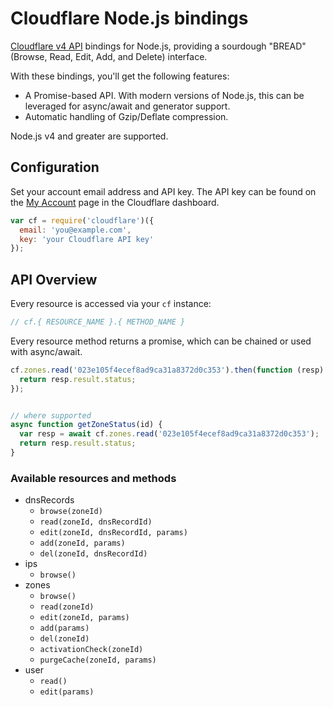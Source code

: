 # Cloudflare Node.js bindings

[Cloudflare v4 API][cf-api] bindings for Node.js, providing a sourdough
"BREAD" (Browse, Read, Edit, Add, and Delete) interface.

[cf-api]: https://api.cloudflare.com/

With these bindings, you'll get the following features:

* A Promise-based API. With modern versions of Node.js, this can be
  leveraged for async/await and generator support.
* Automatic handling of Gzip/Deflate compression.

Node.js v4 and greater are supported.

## Configuration

Set your account email address and API key.  The API key can be found on
the [My Account][my-account] page in the Cloudflare dashboard.

[my-account]: https://www.cloudflare.com/a/account

```javascript
var cf = require('cloudflare')({
  email: 'you@example.com',
  key: 'your Cloudflare API key'
});
```

## API Overview

Every resource is accessed via your `cf` instance:

```javascript
// cf.{ RESOURCE_NAME }.{ METHOD_NAME }
```

Every resource method returns a promise, which can be chained or used
with async/await.

```javascript
cf.zones.read('023e105f4ecef8ad9ca31a8372d0c353').then(function (resp) {
  return resp.result.status;
});


// where supported
async function getZoneStatus(id) {
  var resp = await cf.zones.read('023e105f4ecef8ad9ca31a8372d0c353');
  return resp.result.status;
}
```

### Available resources and methods

* dnsRecords
    * `browse(zoneId)`
    * `read(zoneId, dnsRecordId)`
    * `edit(zoneId, dnsRecordId, params)`
    * `add(zoneId, params)`
    * `del(zoneId, dnsRecordId)`
* ips
    * `browse()`
* zones
    * `browse()`
    * `read(zoneId)`
    * `edit(zoneId, params)`
    * `add(params)`
    * `del(zoneId)`
    * `activationCheck(zoneId)`
    * `purgeCache(zoneId, params)`
* user
    * `read()`
    * `edit(params)`